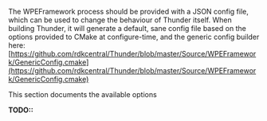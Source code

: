 The WPEFramework process should be provided with a JSON config file, which can be used to change the behaviour of Thunder itself. When building Thunder, it will generate a default, sane config file based on the options provided to CMake at configure-time, and the generic config builder here: [https://github.com/rdkcentral/Thunder/blob/master/Source/WPEFramework/GenericConfig.cmake](https://github.com/rdkcentral/Thunder/blob/master/Source/WPEFramework/GenericConfig.cmake)

 This section documents the available options

**TODO::**
